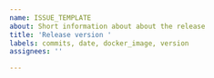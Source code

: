 ```yaml
---
name: ISSUE_TEMPLATE
about: Short information about about the release
title: 'Release version '
labels: commits, date, docker_image, version
assignees: ''

---
```



